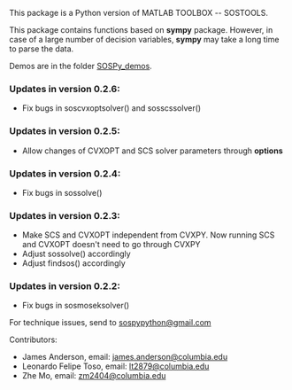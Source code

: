 This package is a Python version of MATLAB TOOLBOX -- SOSTOOLS. 

This package contains functions based on **sympy** package. However, in case of a large number of decision variables, **sympy** may take a long time to parse the data.

Demos are in the folder [SOSPy_demos](https://github.com/zm2404/SOSPy/tree/main/SOSPy_demos/Sympy_demos).

### Updates in version 0.2.6:
- Fix bugs in soscvxoptsolver() and sosscssolver()

### Updates in version 0.2.5:
- Allow changes of CVXOPT and SCS solver parameters through **options**

### Updates in version 0.2.4:
- Fix bugs in sossolve()

### Updates in version 0.2.3:
- Make SCS and CVXOPT independent from CVXPY. Now running SCS and CVXOPT doesn't need to go through CVXPY
- Adjust sossolve() accordingly
- Adjust findsos() accordingly


### Updates in version 0.2.2:
- Fix bugs in sosmoseksolver()


For technique issues, send to sospypython@gmail.com

Contributors: 
- James Anderson, email: james.anderson@columbia.edu
- Leonardo Felipe Toso, email: lt2879@columbia.edu
- Zhe Mo, email: zm2404@columbia.edu

